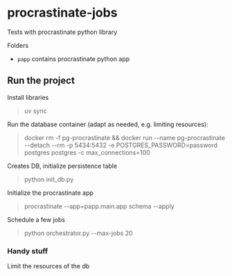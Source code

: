 # procrastinate-jobs
Tests with procrastinate python library

Folders
- `papp` contains procrastinate python app

## Run the project

Install libraries
> uv sync


Run the database container (adapt as needed, e.g. limiting resources):
> docker rm -f pg-procrastinate && docker run --name pg-procrastinate --detach --rm -p 5434:5432 -e POSTGRES_PASSWORD=password postgres postgres -c max_connections=100

Creates DB, initialize persistence table
> python init_db.py

Initialize the procrastinate app
> procrastinate --app=papp.main.app schema --apply

Schedule a few jobs
> python orchestrator.py --max-jobs 20


### Handy stuff

Limit the resources of the db